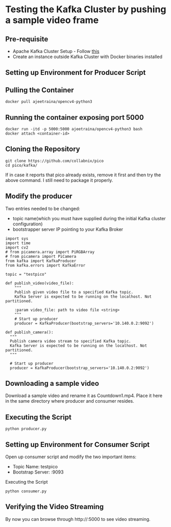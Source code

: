 # Testing the Kafka Cluster by pushing a sample video frame

## Pre-requisite

- Apache Kafka Cluster Setup - Follow [this](https://github.com/collabnix/pico/blob/master/kafka/README.md)
- Create an instance outside Kafka Cluster with Docker binaries installed

## Setting up Environment for Producer Script

## Pulling the Container

```
docker pull ajeetraina/opencv4-python3
```

## Running the container exposing port 5000

```
docker run -itd -p 5000:5000 ajeetraina/opencv4-python3 bash
docker attach <container-id>
```



## Cloning the Repository

```
git clone https://github.com/collabnix/pico
cd pico/kafka/
```

If in case it reports that pico already exists, remove it first and then try the above command. I still need to package it properly.

## Modify the producer

Two entries needed to be changed:
- topic name(which you must have supplied during the initial Kafka cluster configuration)
- bootstrapper server IP pointing to your Kafka Broker

```
import sys
import time
import cv2
# from picamera.array import PiRGBArray
# from picamera import PiCamera
from kafka import KafkaProducer
from kafka.errors import KafkaError

topic = "testpico"

def publish_video(video_file):
    """
    Publish given video file to a specified Kafka topic. 
    Kafka Server is expected to be running on the localhost. Not partitioned.
    
    :param video_file: path to video file <string>
    """
    # Start up producer
    producer = KafkaProducer(bootstrap_servers='10.140.0.2:9092')
  ```
  
  ```
  def publish_camera():
    """
    Publish camera video stream to specified Kafka topic.
    Kafka Server is expected to be running on the localhost. Not partitioned.
    """

    # Start up producer
    producer = KafkaProducer(bootstrap_servers='10.140.0.2:9092')
  
  ```
  
  ## Downloading a sample video 
  
  Download a sample video and rename it as Countdown1.mp4. Place it here in the same directory where producer and consumer resides.
  
  ## Executing the Script
  
  ```
  python producer.py
  ```
  
  ## Setting up Environment for Consumer Script
  
  Open up consumer script and modify the two important items:
  
  - Topic Name: testpico
  - Bootstrap Server: <IP>:9093
    
  Executing the Script
  
  ```
  python consumer.py
  ```
  
  ## Verifying the Video Streaming
  
  By now you can browse through http://<Instance-IP>:5000 to see video streaming.



